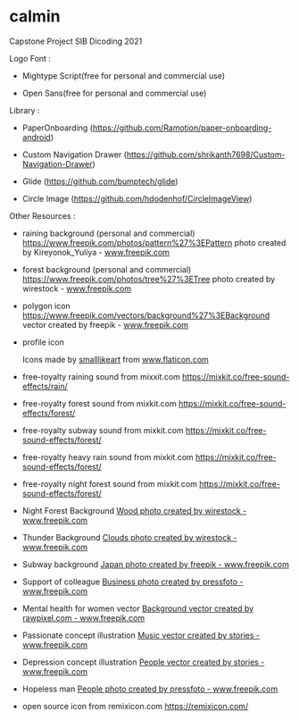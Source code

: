 # calmin
Capstone Project SIB Dicoding 2021

Logo Font :

- Mightype Script(free for personal and commercial use)

- Open Sans(free for personal and commercial use)


Library :

- PaperOnboarding (https://github.com/Ramotion/paper-onboarding-android)

- Custom Navigation Drawer (https://github.com/shrikanth7698/Custom-Navigation-Drawer)

- Glide (https://github.com/bumptech/glide)

- Circle Image (https://github.com/hdodenhof/CircleImageView)


Other Resources :

- raining background (personal and commercial) https://www.freepik.com/photos/pattern%27%3EPattern photo created by Kireyonok_Yuliya - www.freepik.com

- forest background (personal and commercial) https://www.freepik.com/photos/tree%27%3ETree photo created by wirestock - www.freepik.com

- polygon icon https://www.freepik.com/vectors/background%27%3EBackground vector created by freepik - www.freepik.com
  
- profile icon <div>Icons made by <a href="https://www.flaticon.com/authors/smalllikeart" title="smalllikeart">smalllikeart</a> from <a href="https://www.flaticon.com/" title="Flaticon">www.flaticon.com</a></div>

- free-royalty raining sound from mixxit.com https://mixkit.co/free-sound-effects/rain/

- free-royalty forest sound from mixkit.com  https://mixkit.co/free-sound-effects/forest/

- free-royalty subway sound from mixkit.com  https://mixkit.co/free-sound-effects/forest/

- free-royalty heavy rain sound from mixkit.com  https://mixkit.co/free-sound-effects/forest/

- free-royalty night forest sound from mixkit.com  https://mixkit.co/free-sound-effects/forest/

- Night Forest Background <a href='https://www.freepik.com/photos/wood'>Wood photo created by wirestock - www.freepik.com</a>

- Thunder Background <a href='https://www.freepik.com/photos/clouds'>Clouds photo created by wirestock - www.freepik.com</a>

- Subway background <a href='https://www.freepik.com/photos/japan'>Japan photo created by freepik - www.freepik.com</a>

- Support of colleague <a href="https://www.freepik.com/photos/business">Business photo created by pressfoto - www.freepik.com</a>

- Mental health for women vector <a href="https://www.freepik.com/vectors/background">Background vector created by rawpixel.com - www.freepik.com</a>

- Passionate concept illustration <a href="https://www.freepik.com/vectors/music">Music vector created by stories - www.freepik.com</a>

- Depression concept illustration <a href="https://www.freepik.com/vectors/people">People vector created by stories - www.freepik.com</a>

- Hopeless man <a href="https://www.freepik.com/photos/people">People photo created by pressfoto - www.freepik.com</a>


- open source icon from remixicon.com https://remixicon.com/
